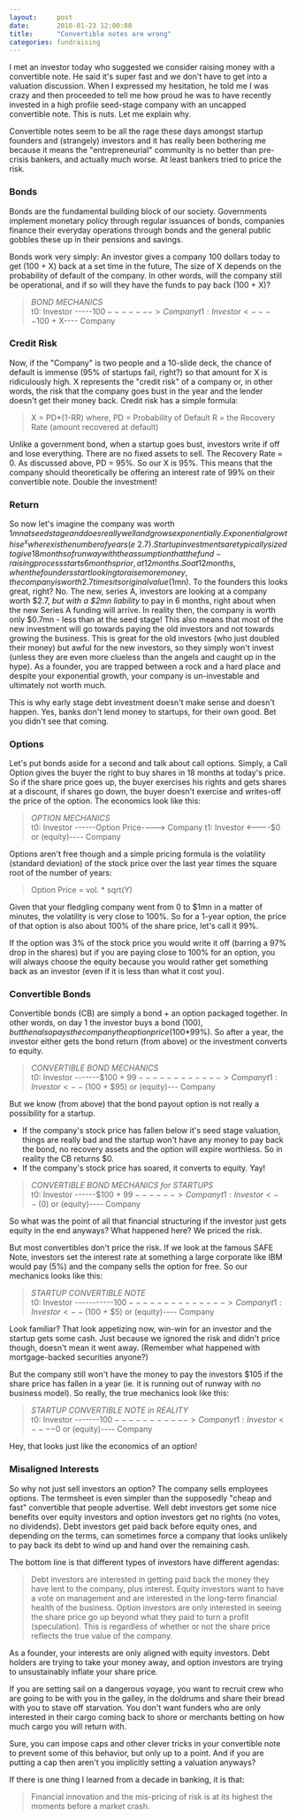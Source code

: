 ```yaml
---
layout: 	post
date: 		2016-01-23 12:00:00
title:		"Convertible notes are wrong"
categories: fundraising
---
```


I met an investor today who suggested we consider raising money with a convertible note. He said it's super fast and we don't have to get into a valuation discussion. When I expressed my hesitation, he told me I was crazy and then proceeded to tell me how proud he was to have recently invested in a high profile seed-stage company with an uncapped convertible note. This is nuts. Let me explain why.

Convertible notes seem to be all the rage these days amongst startup founders and (strangely) investors and it has really been bothering me because it means the "entrepreneurial" community is no better than pre-crisis bankers, and actually much worse. At least bankers tried to price the risk.

### Bonds
Bonds are the fundamental building block of our society. Governments implement monetary policy through regular issuances of bonds, companies finance their everyday operations through bonds and the general public gobbles these up in their pensions and savings. 

Bonds work very simply: An investor gives a company 100 dollars today to get (100 + X) back at a set time in the future, The size of X depends on the probability of default of the company. In other words, will the company still be operational, and if so will they have the funds to pay back (100 + X)? 

> *BOND MECHANICS*  
> t0: Investor -----$100------->  Company 
> t1: Investor <----$100 + X----  Company 

### Credit Risk
Now, if the "Company" is two people and a 10-slide deck, the chance of default is immense (95% of startups fail, right?) so that amount for X is ridiculously high. 
X represents the "credit risk" of a company or, in other words, the risk that the company goes bust in the year and the lender doesn't get their money back. Credit risk has a simple formula:

> X = PD*(1-RR) where, 
> PD = Probability of Default
> R = the Recovery Rate (amount recovered at default)

Unlike a government bond, when a startup goes bust, investors write if off and lose everything. There are no fixed assets to sell. The Recovery Rate = 0.
As discussed above, PD = 95%. So our X is 95%. 
This means that the company should theoretically be offering an interest rate of 99% on their convertible note. Double the investment!

### Return
So now let's imagine the company was worth $1mn at seed stage and does really well and grows exponentially. Exponential growth is e^x where x is the number of years (e ~ 2.7). Startup investments are typically sized to give 18months of runway with the assumption that the fund-raising process starts 6months prior, at 12months. 
So at 12 months, when the founders start looking to raise more money, the company is worth 2.7 times its original value ($1mn). To the founders this looks great, right? No.
The new, series A, investors are looking at a company worth $2.7, *but with a $2mn liability* to pay in 6 months, right about when the new Series A funding will arrive. In reality then, the company is worth only $0.7mn - less than at the seed stage!
This also means that most of the new investment will go towards paying the old investors and not towards growing the business. This is great for the old investors (who just doubled their money) but awful for the new investors, so they simply won't invest (unless they are even more clueless than the angels and caught up in the hype). As a founder, you are trapped between a rock and a hard place and despite your exponential growth, your company is un-investable and ultimately not worth much.

This is why early stage debt investment doesn't make sense and doesn't happen. Yes, banks don't lend money to startups, for their own good. Bet you didn't see that coming.

### Options
Let's put bonds aside for a second and talk about call options. Simply, a Call Option gives the buyer the right to buy shares in 18 months at today's price. So if the share price goes up, the buyer exercises his rights and gets shares at a discount, if shares go down, the buyer doesn't exercise and writes-off the price of the option. The economics look like this:

> *OPTION MECHANICS*  
> t0: Investor ------Option Price---->  Company 
> t1: Investor <----$0 or (equity)----  Company 

Options aren't free though and a simple pricing formula is the volatility (standard deviation) of the stock price over the last year times the square root of the number of years:

> Option Price = vol. * sqrt(Y)

Given that your fledgling company went from 0 to $1mn in a matter of minutes, the volatility is very close to 100%. So for a 1-year option, the price of that option is also about 100% of the share price, let's call it 99%. 

If the option was 3% of the stock price you would write it off (barring a 97% drop in the shares) but if you are paying close to 100% for an option, you will always choose the equity because you would rather get something back as an investor (even if it is less than what it cost you).

### Convertible Bonds
Convertible bonds (CB) are simply a bond + an option packaged together. In other words, on day 1 the investor buys a bond ($100), but then also pays the company the option price ($100*99%). So after a year, the investor either gets the bond return (from above) or the investment converts to equity.

> *CONVERTIBLE BOND MECHANICS*  
> t0: Investor -------$100 + $99------------>  Company 
> t1: Investor <--($100 + $95) or (equity)---  Company 

But we know (from above) that the bond payout option is not really a possibility for a startup. 

- If the company's stock price has fallen below it's seed stage valuation, things are really bad and the startup won't have any money to pay back the bond, no recovery assets and the option will expire worthless. So in reality the CB returns $0.
- If the company's stock price has soared, it converts to equity. Yay!

> *CONVERTIBLE BOND MECHANICS for STARTUPS*  
> t0: Investor ------$100 + $99------>  Company 
> t1: Investor <--($0) or (equity)----  Company 

So what was the point of all that financial structuring if the investor just gets equity in the end anyways? What happened here? We priced the risk.

But most convertibles don't price the risk. If we look at the famous SAFE Note, investors set the interest rate at something a large corporate like IBM would pay (5%) and the company sells the  option for free. So our mechanics looks like this:

> *STARTUP CONVERTIBLE NOTE*  
> t0: Investor -----------$100-------------->  Company 
> t1: Investor <--($100 + $5) or (equity)----  Company 

Look familiar? That look appetizing now, win-win for an investor and the startup gets some cash. Just because we ignored the risk and didn't price though, doesn't mean it went away. (Remember what happened with mortgage-backed securities anyone?)

But the company still won't have the money to pay the investors $105 if the share price has fallen in a year (ie. it is running out of runway with no business model). So really, the true mechanics look like this:

> *STARTUP CONVERTIBLE NOTE in REALITY*  
> t0: Investor -------$100----------->  Company 
> t1: Investor <----$0 or (equity)----  Company 

Hey, that looks just like the economics of an option!

### Misaligned Interests
So why not just sell investors an option? The company sells employees options. The termsheet is even simpler than the supposedly "cheap and fast" convertible that people advertise. Well debt investors get some nice benefits over equity investors and option investors get no rights (no votes, no dividends). Debt investors get paid back before equity ones, and depending on the terms, can sometimes force a company that looks unlikely to pay back its debt to wind up and hand over the remaining cash.

The bottom line is that different types of investors have different agendas:  
> Debt investors are interested in getting paid back the money they have lent to the company, plus interest.
> Equity investors want to have a vote on management and are interested in the long-term financial health of the business.
> Option investors are only interested in seeing the share price go up beyond what they paid to turn a profit (speculation). This is regardless of whether or not the share price reflects the true value of the company.

As a founder, your interests are only aligned with equity investors. Debt holders are trying to take your money away, and option investors are trying to unsustainably inflate your share price.

If you are setting sail on a dangerous voyage, you want to recruit crew who are going to be with you in the galley, in the doldrums and share their bread with you to stave off starvation. You don't want funders who are only interested in their cargo coming back to shore or merchants betting on how much cargo you will return with.

Sure, you can impose caps and other clever tricks in your convertible note to prevent some of this behavior, but only up to a point. And if you are putting a cap then aren't you implicitly setting a valuation anyways?

If there is one thing I learned from a decade in banking, it is that:

> Financial innovation and the mis-pricing of risk is at its highest the moments before a market crash.


